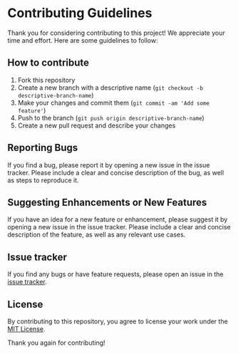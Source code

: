 # Contributing Guidelines

Thank you for considering contributing to this project! We appreciate your time and effort. Here are some guidelines to follow:

## How to contribute

1. Fork this repository
2. Create a new branch with a descriptive name (`git checkout -b descriptive-branch-name`)
3. Make your changes and commit them (`git commit -am 'Add some feature'`)
4. Push to the branch (`git push origin descriptive-branch-name`)
5. Create a new pull request and describe your changes

## Reporting Bugs

If you find a bug, please report it by opening a new issue in the issue tracker. Please include a clear and concise description of the bug, as well as steps to reproduce it.

## Suggesting Enhancements or New Features

If you have an idea for a new feature or enhancement, please suggest it by opening a new issue in the issue tracker. Please include a clear and concise description of the feature, as well as any relevant use cases.

## Issue tracker

If you find any bugs or have feature requests, please open an issue in the [issue tracker](https://github.com/user/repo/issues).

## License

By contributing to this repository, you agree to license your work under the [MIT License](./LICENSE).

Thank you again for contributing!
